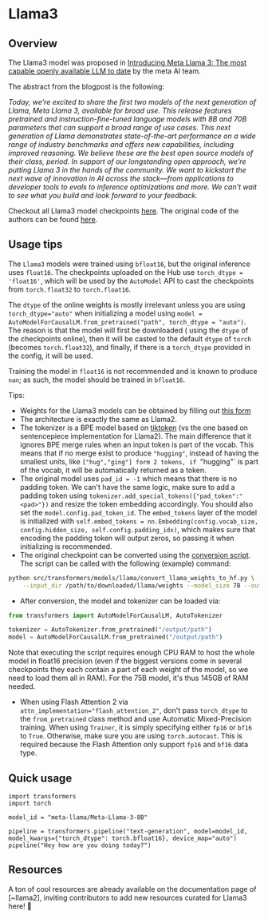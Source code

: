 <!--Copyright 2024 The HuggingFace Team. All rights reserved.

Licensed under the Apache License, Version 2.0 (the "License"); you may not use this file except in compliance with
the License. You may obtain a copy of the License at

http://www.apache.org/licenses/LICENSE-2.0

Unless required by applicable law or agreed to in writing, software distributed under the License is distributed on
an "AS IS" BASIS, WITHOUT WARRANTIES OR CONDITIONS OF ANY KIND, either express or implied. See the License for the
specific language governing permissions and limitations under the License.

⚠️ Note that this file is in Markdown but contain specific syntax for our doc-builder (similar to MDX) that may not be
rendered properly in your Markdown viewer.

-->

# Llama3


## Overview

The Llama3 model was proposed in [Introducing Meta Llama 3: The most capable openly available LLM to date](https://ai.meta.com/blog/meta-llama-3/) by the meta AI team.

The abstract from the blogpost is the following:

*Today, we’re excited to share the first two models of the next generation of Llama, Meta Llama 3, available for broad use. This release features pretrained and instruction-fine-tuned language models with 8B and 70B parameters that can support a broad range of use cases. This next generation of Llama demonstrates state-of-the-art performance on a wide range of industry benchmarks and offers new capabilities, including improved reasoning. We believe these are the best open source models of their class, period. In support of our longstanding open approach, we’re putting Llama 3 in the hands of the community. We want to kickstart the next wave of innovation in AI across the stack—from applications to developer tools to evals to inference optimizations and more. We can’t wait to see what you build and look forward to your feedback.*

Checkout all Llama3 model checkpoints [here](https://huggingface.co/models?search=llama3).
The original code of the authors can be found [here](https://github.com/meta-llama/llama3).

## Usage tips

<Tip warning={true}>

The `Llama3` models were trained using `bfloat16`, but the original inference uses `float16`. The checkpoints uploaded on the Hub use `torch_dtype = 'float16'`, which will be
used by the `AutoModel` API to cast the checkpoints from `torch.float32` to `torch.float16`. 

The `dtype` of the online weights is mostly irrelevant unless you are using `torch_dtype="auto"` when initializing a model using `model = AutoModelForCausalLM.from_pretrained("path", torch_dtype = "auto")`. The reason is that the model will first be downloaded ( using the `dtype` of the checkpoints online), then it will be casted to the default `dtype` of `torch` (becomes `torch.float32`), and finally, if there is a `torch_dtype` provided in the config, it will be used. 

Training the model in `float16` is not recommended and is known to produce `nan`; as such, the model should be trained in `bfloat16`.

</Tip>

Tips:

- Weights for the Llama3 models can be obtained by filling out [this form](https://ai.meta.com/resources/models-and-libraries/llama-downloads/)
- The architecture is exactly the same as Llama2.
- The tokenizer is a BPE model based on [tiktoken](https://github.com/openai/tiktoken) (vs the one based on sentencepiece implementation for Llama2). The main difference that it ignores BPE merge rules when an input token is part of the vocab. This means that if no merge exist to produce `"hugging"`, instead of having the smallest units, like `["hug","ging"] form 2 tokens, if `"hugging"` is part of the vocab, it will be automatically returned as a token.
- The original model uses `pad_id = -1` which means that there is no padding token. We can't have the same logic, make sure to add a padding token using `tokenizer.add_special_tokens({"pad_token":"<pad>"})` and resize the token embedding accordingly. You should also set the `model.config.pad_token_id`. The `embed_tokens` layer of the model is initialized with `self.embed_tokens = nn.Embedding(config.vocab_size, config.hidden_size, self.config.padding_idx)`, which makes sure that encoding the padding token will output zeros, so passing it when initializing is recommended.
- The original checkpoint can be converted using the [conversion script](https://github.com/huggingface/transformers/blob/main/src/transformers/models/llama/convert_llama_weights_to_hf.py). The script can be called with the following (example) command:

```bash
python src/transformers/models/llama/convert_llama_weights_to_hf.py \
    --input_dir /path/to/downloaded/llama/weights --model_size 7B --output_dir /output/path --llama_version 3
```

- After conversion, the model and tokenizer can be loaded via:

```python
from transformers import AutoModelForCausalLM, AutoTokenizer

tokenizer = AutoTokenizer.from_pretrained("/output/path")
model = AutoModelForCausalLM.from_pretrained("/output/path")
```

Note that executing the script requires enough CPU RAM to host the whole model in float16 precision (even if the biggest versions
come in several checkpoints they each contain a part of each weight of the model, so we need to load them all in RAM). For the 75B model, it's thus 145GB of RAM needed.


- When using Flash Attention 2 via `attn_implementation="flash_attention_2"`, don't pass `torch_dtype` to the `from_pretrained` class method and use Automatic Mixed-Precision training. When using `Trainer`, it is simply specifying either `fp16` or `bf16` to `True`. Otherwise, make sure you are using `torch.autocast`. This is required because the Flash Attention only support `fp16` and `bf16` data type.

## Quick usage

```py3
import transformers
import torch

model_id = "meta-llama/Meta-Llama-3-8B"

pipeline = transformers.pipeline("text-generation", model=model_id, model_kwargs={"torch_dtype": torch.bfloat16}, device_map="auto")
pipeline("Hey how are you doing today?")
```

## Resources
A ton of cool resources are already available on the documentation page of [~llama2], inviting contributors to add new resources curated for Llama3 here! 🤗
